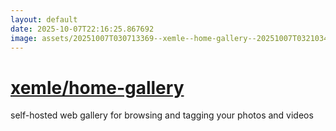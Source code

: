 ```yaml
---
layout: default
date: 2025-10-07T22:16:25.867692
image: assets/20251007T030713369--xemle--home-gallery--20251007T032103497--cropped.png
---
```


# [xemle/home-gallery](https://github.com/xemle/home-gallery)

self-hosted web gallery for browsing and tagging your photos and videos
